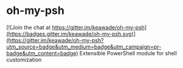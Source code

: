 # oh-my-psh

[![Join the chat at https://gitter.im/keawade/oh-my-psh](https://badges.gitter.im/keawade/oh-my-psh.svg)](https://gitter.im/keawade/oh-my-psh?utm_source=badge&utm_medium=badge&utm_campaign=pr-badge&utm_content=badge)
Extensible PowerShell module for shell customization
